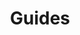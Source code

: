 ---
title: "Guides"
description: 
linkTitle: "Guides"
menu: 
  docs:
    parent: NGINX Gateway Fabric
---